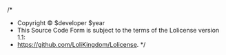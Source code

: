 /*
 * Copyright © $developer $year
 * This Source Code Form is subject to the terms of the Lolicense version 1.1:
 * https://github.com/LoliKingdom/Lolicense.
 */